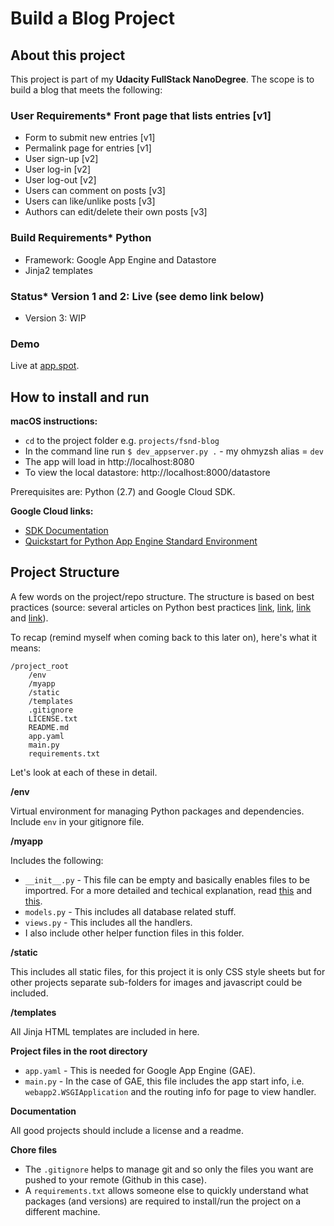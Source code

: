 # Build a Blog Project

## About this project
This project is part of my **Udacity FullStack NanoDegree**. The scope is to build a blog that meets the following:

### User Requirements* Front page that lists entries [v1]
* Form to submit new entries [v1]
* Permalink page for entries [v1]
* User sign-up [v2]
* User log-in [v2]
* User log-out [v2]
* Users can comment on posts [v3]
* Users can like/unlike posts [v3]
* Authors can edit/delete their own posts [v3]

### Build Requirements* Python
* Framework: Google App Engine and Datastore
* Jinja2 templates

### Status* Version 1 and 2: Live (see demo link below)
* Version 3: WIP

### Demo
Live at [app.spot](https://cubiio-blog.appspot.com/).

## How to install and run

**macOS instructions:**

* `cd` to the project folder e.g. `projects/fsnd-blog`
* In the command line run `$ dev_appserver.py .` - my ohmyzsh alias = `dev`
* The app will load in http://localhost:8080
* To view the local datastore: http://localhost:8000/datastore

Prerequisites are: Python (2.7) and Google Cloud SDK. 

**Google Cloud links:**
* [SDK Documentation](https://cloud.google.com/sdk/docs/) 
* [Quickstart for Python App Engine Standard Environment](https://cloud.google.com/appengine/docs/python/quickstart)


## Project Structure
A few words on the project/repo structure. The structure is based on best practices (source: several articles on Python best practices [link](https://airbrake.io/blog/python/python-best-practices), [link](https://stackoverflow.com/questions/48458/project-structure-for-google-app-engine), [link](https://sites.google.com/site/io/rapid-development-with-python-django-and-google-app-engine) and [link](https://vladcalin.github.io/what-every-python-project-should-have.html)).

To recap (remind myself when coming back to this later on), here's what it means:

```
/project_root
	/env 
	/myapp
	/static
	/templates
	.gitignore
	LICENSE.txt
	README.md
	app.yaml
	main.py
	requirements.txt
```

Let's look at each of these in detail.

**/env**

Virtual environment for managing Python packages and dependencies. Include `env` in your gitignore file.

**/myapp**

Includes the following:

* `__init__.py` - This file can be empty and basically enables files to be importred. For a more detailed and techical explanation, read [this](https://stackoverflow.com/questions/448271/what-is-init-py-for#448279) and [this](https://docs.python.org/3/tutorial/modules.html#packages).
* `models.py` - This includes all database related stuff.
* `views.py` - This includes all the handlers.
* I also include other helper function files in this folder.

**/static**

This includes all static files, for this project it is only CSS style sheets but for other projects separate sub-folders for images and javascript could be included.

**/templates**

All Jinja HTML templates are included in here.

**Project files in the root directory**

* `app.yaml` - This is needed for Google App Engine (GAE).
* `main.py` - In the case of GAE, this file includes the app start info, i.e. `webapp2.WSGIApplication` and the routing info for page to view handler.

**Documentation**

All good projects should include a license and a readme.

**Chore files**

* The `.gitignore` helps to manage git and so only the files you want are pushed to your remote (Github in this case).
* A `requirements.txt` allows someone else to quickly understand what packages (and versions) are required to install/run the project on a different machine.

